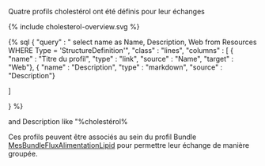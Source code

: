 
Quatre profils cholestérol ont été définis pour leur échanges


<div class="figure" style="width:100%;">
    <p>{% include cholesterol-overview.svg %}</p>
</div>


{% sql {
  "query" : " select name as Name, Description, Web from Resources WHERE Type = 'StructureDefinition'",
  "class" : "lines",
  "columns" : [
    { "name" : "Titre du profil", "type" : "link", "source" : "Name", "target" : "Web"},
    { "name" : "Description", "type" : "markdown", "source" : "Description"}

  ]

} %}

and Description like "%cholestérol%

Ces profils peuvent être associés au sein du profil Bundle [MesBundleFluxAlimentationLipid](./StructureDefinition-mesures-bundle-flux-alimentation-lipid.html) pour permettre leur échange de manière groupée.
